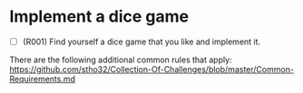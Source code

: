 # Implement a dice game

- [ ] (R001) Find yourself a dice game that you like and implement it.

There are the following additional common rules that apply:
https://github.com/stho32/Collection-Of-Challenges/blob/master/Common-Requirements.md

